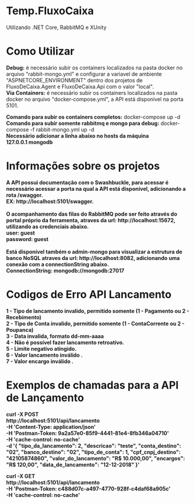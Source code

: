 # Temp.FluxoCaixa
Utilizando .NET Core, RabbitMQ e XUnity

# Como Utilizar
<b>Debug:</b> é necessário subir os containers localizados na pasta docker no arquivo "rabbit-mongo.yml" e configurar a variavel de ambiente "ASPNETCORE_ENVIRONMENT" dentro dos projetos de FluxoDeCaixa.Agent e FluxoDeCaixa.Api com o valor "local".<br/>
<b>Via Containers:</b> é necessário subir os containers localizados na pasta docker no arquivo "docker-compose.yml", a API está disponível na porta 5101.

<b>Comando para subir os containers completos:</b> docker-compose up -d <br/>
<b>Comando para subir somente rabbitmq e mongo para debug:</b> docker-compose -f rabbit-mongo.yml up -d <br/>
<b>Necessário adicionar a linha abaixo no hosts da máquina<br/>
<b>127.0.0.1	mongodb<br/>

# Informações sobre os projetos
A API possui documentação com o Swashbuckle, para acessar é necessário acessar a porta na qual a API está disponível, adicionando a rota /swagger.
<br/> EX: http://localhost:5101/swagger.<br/><br/>
O acompanhamento das filas do RabbitMQ pode ser feito através do portal próprio da ferramenta, atraves da url: http://localhost:15672, utilizando as credenciais abaixo.<br/>
<b>user:</b> guest <br/>
<b>password:</b> guest <br/><br/>
Está disponível também o admin-mongo para visualizar a estrutura de banco NoSQL atraves da url: http://localhost:8082, adicionando uma conexão com a connectionString abaixo.<br/>
<b>ConnectionString:</b> mongodb://mongodb:27017<br/>

# Codigos de Erro API Lancamento
<b>1 - Tipo de lancamento invalido, permitido somente (1 - Pagamento ou 2 - Recebimento)</b><br/>
<b>2 - Tipo de Conta invalido, permitido somente (1 - ContaCorrente ou 2 - Poupanca)</b><br/>
<b>3 - Data invalida, formato dd-mm-aaaa</b><br/>
<b>4 - Não é possível fazer lancamento retroativo.</b><br/>
<b>5 - Limite negativo atingido.</b><br/>
<b>6 - Valor lancamento inválido .</b><br/>
<b>7 - Valor encargo inválido .</b><br/>

# Exemplos de chamadas para a API de Lançamento

curl -X POST \
  http://localhost:5101/api/lancamento \
  -H 'Content-Type: application/json' \
  -H 'Postman-Token: 9a2a57e0-85f9-4441-81e4-8fb346a04710' \
  -H 'cache-control: no-cache' \
  -d '{
  "tipo_da_lancamento": 2,
  "descricao": "teste",
  "conta_destino": "02",
  "banco_destino": "02",
  "tipo_de_conta": 1,
  "cpf_cnpj_destino": "42105874860",
  "valor_do_lancamento": "R$ 10.000,00",
  "encargos": "R$ 120,00",
  "data_de_lancamento": "12-12-2018"
}'



curl -X GET \
  http://localhost:5101/api/lancamento \
  -H 'Postman-Token: c488d07c-a497-4770-928f-c4daf68a905c' \
  -H 'cache-control: no-cache'
